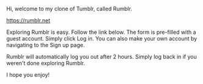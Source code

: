 Hi, welcome to my clone of Tumblr, called Rumblr.

https://rumblr.net

Exploring Rumblr is easy. Follow the link below. The form is pre-filled
with a guest account. Simply click Log in. You can also make your own account
by navigating to the Sign up page.

Rumblr will automatically log you out after 2 hours. Simply log back in if you weren't
done exploring Rumblr.

I hope you enjoy!










